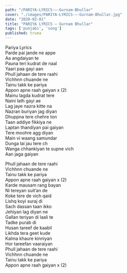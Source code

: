 ```yaml
---
path: "/PARIYA-LYRICS-–-Gurnam-Bhullar"
cover: "./images/PARIYA-LYRICS-–-Gurnam-Bhullar.jpg"
date: "2020-02-01"
title: "PARIYA LYRICS – Gurnam Bhullar"
tags: ['punjabi', 'song']
published: truea
---
```

  
Pariya Lyrics  
Parde pai jande ne appe  
Aa angdaiyan te  
Pauna teri kudrat de naal  
Yaari paa gayi aan  
Phull jahaan de tere raahi  
Vichhnn chuande ne  
Tainu takk ke pariya  
Appon apne raah gaiyan x (2)  
Mainu lagda kudrat tere  
Naini lath gayi ae  
Lag jaye nazra kitte na  
Nazran buriyan jag diyan  
Dhuppna tere chehre ton  
Taan addiye fikkiya ne  
Laptan thandiyan pai gaiyan  
Tere moohre agg diyan  
Main vi waang samundar  
Dunga lai jau tere ch  
Wanga chhankiyan te supne vich  
Aan jaga gaiyan  
  
  
  
  
  
  
Phull jahaan de tere raahi  
Vichhnn chuande ne  
Tainu takk ke pariya  
Appon apne raah gaiyan x (2)  
Karde mausam rang bayan  
Ni tereyan suit’an de  
Koke tere de vich qaid  
Lishq koyi suraj di  
Sach dassan taan ikko  
Jehiyan lag diyan ne  
Gallan teriyan di laali te  
Tadke purab di  
Husan tareef de kaabil  
Likhda tera geet kude  
Kalma khaure kinniyan  
Hor tareefan vaaraiyan  
Phull jahaan de tere raahi  
Vichhnn chuande ne  
Tainu takk ke pariya  
Appon apne raah gaiyan x (2)  
